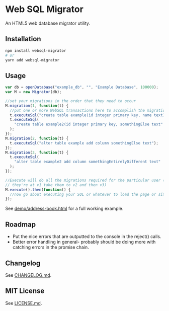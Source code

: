 # Web SQL Migrator

An HTML5 web database migrator utility.

## Installation

```sh
npm install websql-migrator
# or
yarn add websql-migrator
```

## Usage

```js
var db = openDatabase("example_db", "", "Example Database", 100000);
var M = new Migrator(db);

//set your migrations in the order that they need to occur
M.migration(1, function(t) {
  //put one or more WebSQL transactions here to accomplish the migration
  t.executeSql("create table example(id integer primary key, name text)");
  t.executeSql(
    "create table example2(id integer primary key, somethingElse text"
  );
});
M.migration(2, function(t) {
  t.executeSql("alter table example add column somethingElse text");
});
M.migration(3, function(t) {
  t.executeSql(
    "alter table example2 add column somethingEntirelyDifferent text"
  );
});

//Execute will do all the migrations required for the particular user (e.g., if
// they're at v1 take them to v2 and then v3)
M.execute().then(function() {
  //now go about executing your SQL or whatever to load the page or site
});
```

See
[demo/address-book.html](./demo/address-book.html)
for a full working example.

## Roadmap

- Put the nice errors that are outputted to the console in the reject() calls.
- Better error handling in general- probably should be doing more with catching
  errors in the promise chain.

## Changelog

See [CHANGELOG.md](./CHANGELOG.md).

## MIT License

See [LICENSE.md](./LICENSE.md).
